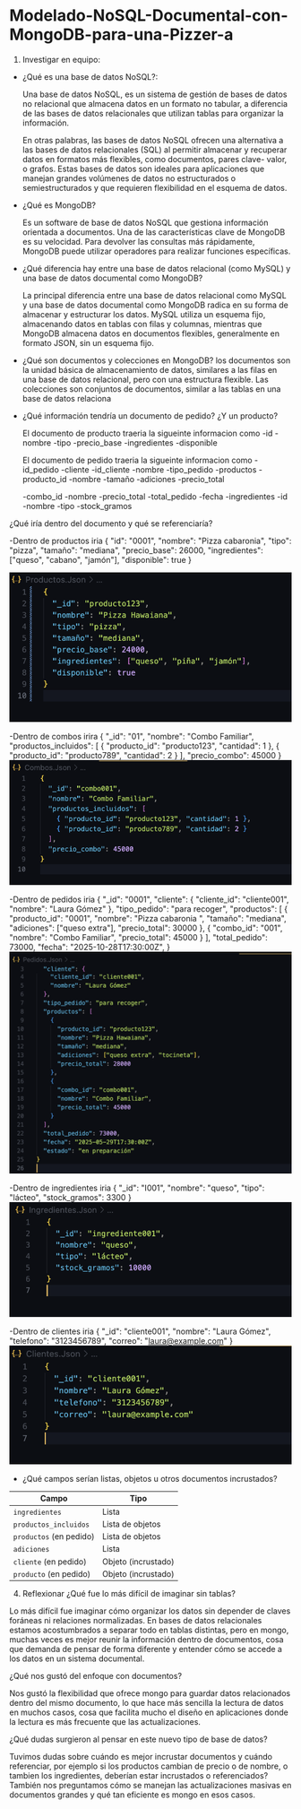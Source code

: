 # Modelado-NoSQL-Documental-con-MongoDB-para-una-Pizzer-a

1. Investigar en equipo:

- ¿Qué es una base de datos NoSQL?:

  Una base de datos NoSQL, es un sistema de gestión de bases de datos no relacional que almacena datos en un formato no tabular, a diferencia de las bases de     datos relacionales que utilizan tablas para organizar   la información.
 
  En otras palabras, las bases de datos NoSQL ofrecen una alternativa a las bases de datos relacionales (SQL) al permitir almacenar y recuperar datos en          formatos más flexibles, como documentos, pares
  clave- valor, o grafos. Estas bases de datos son ideales para aplicaciones que manejan grandes volúmenes de datos no estructurados o semiestructurados y que    requieren flexibilidad en el esquema de datos. 

- ¿Qué es MongoDB?

  Es un software de base de datos NoSQL que gestiona información orientada a documentos. Una de las características clave de MongoDB es su velocidad. Para        devolver las consultas más rápidamente, MongoDB puede      utilizar operadores para realizar funciones específicas.

- ¿Qué diferencia hay entre una base de datos relacional (como MySQL) y una base de datos documental como MongoDB?

    La principal diferencia entre una base de datos relacional como MySQL y una base de datos documental como MongoDB radica en su forma de almacenar y             estructurar los datos. MySQL utiliza un esquema fijo,      
    almacenando datos en tablas con filas y columnas, mientras que MongoDB almacena datos en documentos flexibles, generalmente en formato JSON, sin un esquema     fijo.

- ¿Qué son documentos y colecciones en MongoDB?
   los documentos son la unidad básica de almacenamiento de datos, similares a las filas en una base de datos relacional, pero con una estructura flexible. Las    colecciones son conjuntos de documentos, similar a las tablas en una base de datos relaciona









- ¿Qué información tendría un documento de pedido? ¿Y un producto?


  El documento de producto traeria la sigueinte informacion como 
  -id
  -nombre
  -tipo
  -precio_base
  -ingredientes 
  -disponible 

  El documento de pedido traeria la sigueinte informacion como 
  -id_pedido
  -cliente
    -id_cliente
    -nombre
  -tipo_pedido
  -productos 
    -producto_id
    -nombre
    -tamaño
    -adiciones 
    -precio_total
      
    -combo_id
    -nombre
    -precio_total
  -total_pedido
  -fecha
  -ingredientes
    -id
    -nombre
    -tipo
    -stock_gramos


¿Qué iría dentro del documento y qué se referenciaría?

  -Dentro de productos iria
  {
  "id": "0001",
  "nombre": "Pizza cabaronia",
  "tipo": "pizza",
  "tamaño": "mediana",
  "precio_base": 26000,
  "ingredientes": ["queso", "cabano", "jamón"],
  "disponible": true
  }
  
![productos](productos.png)



  -Dentro de combos irira 
  {
  "_id": "01",
  "nombre": "Combo Familiar",
  "productos_incluidos": [
    { "producto_id": "producto123", "cantidad": 1 },
    { "producto_id": "producto789", "cantidad": 2 }
  ],
  "precio_combo": 45000
  }
![combos](combos.png)


  -Dentro de pedidos iria 
  {
  "_id": "0001",
  "cliente": {
    "cliente_id": "cliente001",
    "nombre": "Laura Gómez"
  },
  "tipo_pedido": "para recoger",
  "productos": [
    {
      "producto_id": "0001",
      "nombre": "Pizza cabaronia ",
      "tamaño": "mediana",
      "adiciones": ["queso extra"],
      "precio_total": 30000
    },
    {
      "combo_id": "001",
      "nombre": "Combo Familiar",
      "precio_total": 45000
    }
  ],
  "total_pedido": 73000,
  "fecha": "2025-10-28T17:30:00Z",
  }
![pedidos](pedidos.png)

  -Dentro de ingredientes iria 
  {
  "_id": "I001",
  "nombre": "queso",
  "tipo": "lácteo",
  "stock_gramos": 3300
  }
![ingredientes](ingredientes.png)

-Dentro de clientes iria 
{
  "_id": "cliente001",
  "nombre": "Laura Gómez",
  "telefono": "3123456789",
  "correo": "laura@example.com"
 }
![clientes](clientes.png)


- ¿Qué campos serían listas, objetos u otros documentos incrustados?


| Campo                   | Tipo                | 
| ----------------------- | ------------------- | 
| `ingredientes`          | Lista               | 
| `productos_incluidos`   | Lista de objetos    | 
| `productos` (en pedido) | Lista de objetos    | 
| `adiciones`             | Lista               | 
| `cliente` (en pedido)   | Objeto (incrustado) | 
| `producto` (en pedido)  | Objeto (incrustado) | 

4. Reflexionar
¿Qué fue lo más difícil de imaginar sin tablas?

Lo más difícil fue imaginar cómo organizar los datos sin depender de claves foráneas ni relaciones normalizadas. En bases de datos relacionales estamos acostumbrados a separar todo en tablas distintas, pero en mongo, muchas veces es mejor reunir la información dentro de documentos, cosa que demanda de pensar de forma diferente y entender cómo se accede a los datos en un sistema documental.

¿Qué nos gustó del enfoque con documentos?

Nos gustó la flexibilidad que ofrece mongo para guardar datos relacionados dentro del mismo documento, lo que hace más sencilla la lectura de datos en muchos casos, cosa que facilita mucho el diseño en aplicaciones donde la lectura es más frecuente que las actualizaciones.

¿Qué dudas surgieron al pensar en este nuevo tipo de base de datos?

Tuvimos dudas sobre cuándo es mejor incrustar documentos y cuándo referenciar, por ejemplo si los productos cambian de precio o de nombre, o tambien los ingredientes, deberían estar incrustados o referenciados? También nos preguntamos cómo se manejan las actualizaciones masivas en documentos grandes y qué tan eficiente es mongo en esos casos.
